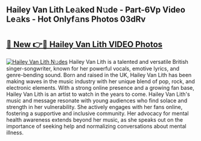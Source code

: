 ## Hailey Van Lith Le𝚊ked N𝚞de - Part-6Vp Video Le𝚊ks - Hot Onlyf𝚊ns Photos 03dRv

# <h2><a href="http://ac13376.deff.icu/?id=Hailey+Van+Lith">🔗 New 👉🔴 Hailey Van Lith VIDEO Photos</a></h2>

[![Hailey Van Lith N𝚞des](https://i.imgur.com/rIISA9y.gif)](http://ac13376.deff.icu/?id=Hailey+Van+Lith)
Hailey Van Lith is a talented and versatile British singer-songwriter, known for her powerful vocals, emotive lyrics, and genre-bending sound. Born and raised in the UK, Hailey Van Lith has been making waves in the music industry with her unique blend of pop, rock, and electronic elements. With a strong online presence and a growing fan base, Hailey Van Lith is an artist to watch in the years to come. Hailey Van Lith's music and message resonate with young audiences who find solace and strength in her vulnerability. She actively engages with her fans online, fostering a supportive and inclusive community. Her advocacy for mental health awareness extends beyond her music, as she speaks out on the importance of seeking help and normalizing conversations about mental illness.
